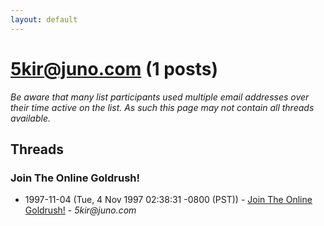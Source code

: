 ```yaml
---
layout: default
---
```


# 5kir@juno.com (1 posts)

_Be aware that many list participants used multiple email addresses over their time active on the list. As such this page may not contain all threads available._

## Threads

### Join The Online Goldrush!
+ 1997-11-04 (Tue, 4 Nov 1997 02:38:31 -0800 (PST)) - [Join The Online Goldrush!](/archive/1997/11/0bfd585a167a1f13f6bf0d14a121df7f51017de4db634d3f676c18314c2d7876) - _5kir@juno.com_

